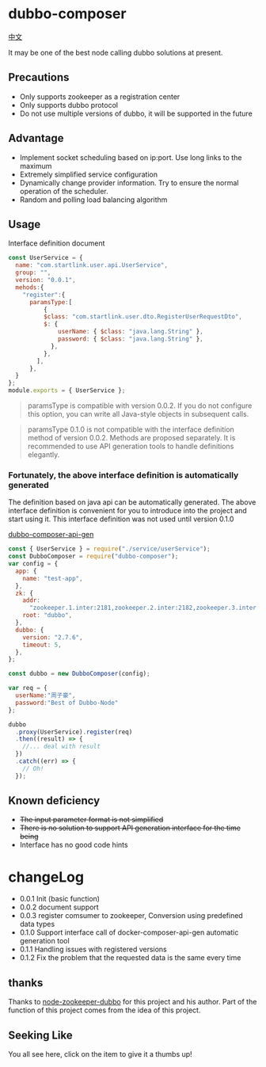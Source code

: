 # dubbo-composer

 [中文](ReadMe_CN.md)

It may be one of the best node calling dubbo solutions at present.

## Precautions
- Only supports zookeeper as a registration center
- Only supports dubbo protocol
- Do not use multiple versions of dubbo, it will be supported in the future

## Advantage
- Implement socket scheduling based on ip:port. Use long links to the maximum
- Extremely simplified service configuration
- Dynamically change provider information. Try to ensure the normal operation of the scheduler.
- Random and polling load balancing algorithm

## Usage
Interface definition document

```js
const UserService = {
  name: "com.startlink.user.api.UserService",
  group: "",
  version: "0.0.1",
  mehods:{
    "register":{
      paramsType:[
          {
          $class: "com.startlink.user.dto.RegisterUserRequestDto",
          $: {
              userName: { $class: "java.lang.String" },
              password: { $class: "java.lang.String" },
            },
          },
        ],
      },
  }
};
module.exports = { UserService };
```

> paramsType is compatible with version 0.0.2. If you do not configure this option, you can write all Java-style objects in subsequent calls.

> paramsType 0.1.0 is not compatible with the interface definition method of version 0.0.2. Methods are proposed separately. It is recommended to use API generation tools to handle definitions elegantly. 


### Fortunately, the above interface definition is automatically generated
The definition based on java api can be automatically generated. The above interface definition is convenient for you to introduce into the project and start using it. This interface definition was not used until version 0.1.0


[dubbo-composer-api-gen](https://www.npmjs.com/package/dubbo-composer-api-gen)


```js
const { UserService } = require("./service/userService");
const DubboComposer = require("dubbo-composer");
var config = {
  app: {
    name: "test-app",
  },
  zk: {
    addr:
      "zookeeper.1.inter:2181,zookeeper.2.inter:2182,zookeeper.3.inter:2183",
    root: "dubbo",
  },
  dubbo: {
    version: "2.7.6",
    timeout: 5,
  },
};

const dubbo = new DubboComposer(config);

var req = {
  userName:"周子豪",
  password:"Best of Dubbo-Node"
};

dubbo
  .proxy(UserService).register(req)
  .then((result) => {
    //... deal with result
  })
  .catch((err) => {
    // Oh!
  });
```



## Known deficiency
- ~~The input parameter format is not simplified~~
- ~~There is no solution to support API generation interface for the time being~~
- Interface has no good code hints


# changeLog
- 0.0.1 Init (basic function)
- 0.0.2 document support
- 0.0.3 register comsumer to zookeeper, Conversion using predefined data types
- 0.1.0 Support interface call of docker-composer-api-gen automatic generation tool
- 0.1.1 Handling issues with registered versions
- 0.1.2 Fix the problem that the requested data is the same every time


## thanks
Thanks to [node-zookeeper-dubbo](https://www.npmjs.com/package/node-zookeeper-dubbo) for this project and his author.
Part of the function of this project comes from the idea of this project.

## Seeking Like
You all see here, click on the item to give it a thumbs up!